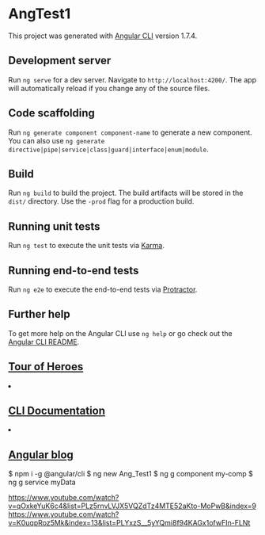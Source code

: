 # AngTest1

This project was generated with [Angular CLI](https://github.com/angular/angular-cli) version 1.7.4.

## Development server

Run `ng serve` for a dev server. Navigate to `http://localhost:4200/`. The app will automatically reload if you change any of the source files.

## Code scaffolding

Run `ng generate component component-name` to generate a new component. You can also use `ng generate directive|pipe|service|class|guard|interface|enum|module`.

## Build

Run `ng build` to build the project. The build artifacts will be stored in the `dist/` directory. Use the `-prod` flag for a production build.

## Running unit tests

Run `ng test` to execute the unit tests via [Karma](https://karma-runner.github.io).

## Running end-to-end tests

Run `ng e2e` to execute the end-to-end tests via [Protractor](http://www.protractortest.org/).

## Further help

To get more help on the Angular CLI use `ng help` or go check out the [Angular CLI README](https://github.com/angular/angular-cli/blob/master/README.md).

<h2><a target="_blank" rel="noopener" href="https://angular.io/tutorial">Tour of Heroes</a></h2>
</li>
<li>
<h2><a target="_blank" rel="noopener" href="https://github.com/angular/angular-cli/wiki">CLI Documentation</a></h2>
</li>
<li>
<h2><a target="_blank" rel="noopener" href="https://blog.angular.io/">Angular blog</a></h2>

$ npm i -g @angular/cli
$ ng new Ang_Test1
$ ng g component my-comp
$ ng g service myData


https://www.youtube.com/watch?v=qOxkeYuK6c4&list=PLz5rnvLVJX5VQZdTz4MTE52aKto-MoPwB&index=9
https://www.youtube.com/watch?v=K0uqpRoz5Mk&index=13&list=PLYxzS__5yYQmi8f94KAGx1ofwFIn-FLNt
